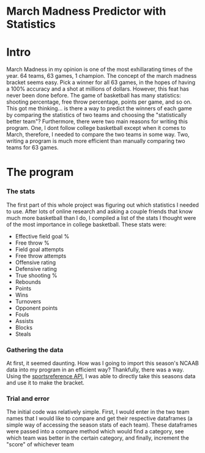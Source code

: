 # March Madness Predictor with Statistics

# Intro
March Madness in my opinion is one of the most exhillarating times of the year. 64 teams, 63 games, 1 champion. The concept of the march madness bracket seems easy. Pick a winner for all 63 games, in the hopes of having a 100% accuracy and a shot at millions of dollars. However, this feat has never been done before. The game of basketball has many statistics: shooting percentage, free throw percentage, points per game, and so on. This got me thinking... is there a way to predict the winners of each game by comparing the statistics of two teams and choosing the "statistically better team"? Furthermore, there were two main reasons for writing this program. One, I dont follow college basketball except when it comes to March, therefore, I needed to compare the two teams in some way. Two, writing a program is much more efficient than manually comparing two teams for 63 games. 

# The program
### The stats
The first part of this whole project was figuring out which statistics I needed to use. After lots of online research and asking a couple friends that know much more basketball than I do, I compiled a list of the stats I thought were of the most importance in college basketball. These stats were:
- Effective field goal %
- Free throw %
- Field goal attempts
- Free throw attempts
- Offensive rating
- Defensive rating
- True shooting %
- Rebounds
- Points
- Wins
- Turnovers
- Opponent points
- Fouls
- Assists
- Blocks
- Steals

### Gathering the data 
At first, it seemed daunting. How was I going to import this season's NCAAB data into my program in an efficient way? Thankfully, there was a way. Using the [sportsreference API](https://sportsipy.readthedocs.io/en/latest/ncaab.html#module-sportsipy.ncaab.teams), I was able to directly take this seasons data and use it to make the bracket.

### Trial and error
The initial code was relatively simple. First, I would enter in the two team names that I would like to compare and get their respective dataframes (a simple way of accessing the season stats of each team). These dataframes were passed into a compare method which would find a category, see which team was better in the certain category, and finally, increment the "score" of whichever team 
